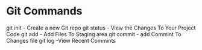 # Git Commands

git init - Create a new Git repo
git status - View the Changes To Your Project Code
git add - Add Files To Staging area
git commit - add Commint To Changes file
git log -View Recent Commints
